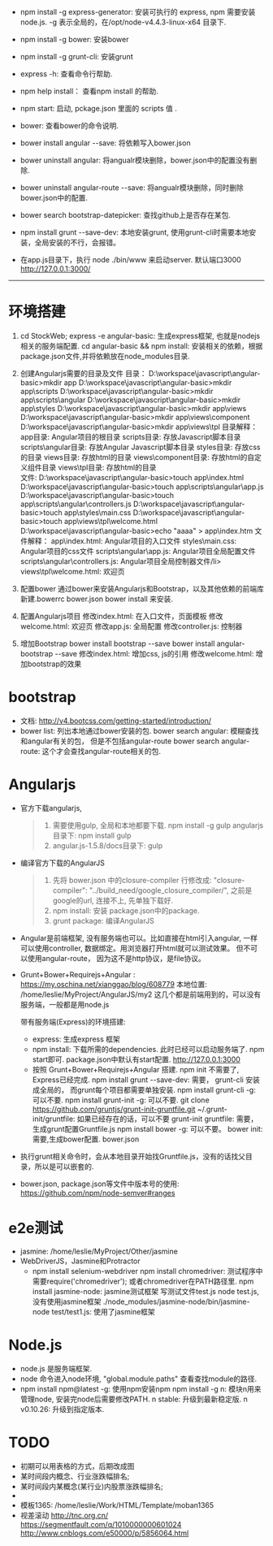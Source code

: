 * npm install -g express-generator:  安装可执行的 express,  npm 需要安装node.js. -g 表示全局的，在/opt/node-v4.4.3-linux-x64 目录下.
* npm install -g bower: 安装bower
* npm install -g grunt-cli: 安装grunt
* express -h:  查看命令行帮助.
* npm help install：  查看npm install 的帮助.
* npm start:  启动, pckage.json 里面的 scripts 值 .

* bower:  查看bower的命令说明.
* bower install angular --save: 将依赖写入bower.json
* bower uninstall angular: 将angualr模块删除，bower.json中的配置没有删除.
* bower uninstall angular-route --save:  将angualr模块删除，同时删除bower.json中的配置.
* bower search bootstrap-datepicker: 查找github上是否存在某包.

* npm install grunt --save-dev:  本地安装grunt, 使用grunt-cli时需要本地安装，全局安装的不行，会报错。

* 在app.js目录下，执行 node ./bin/www 来启动server. 默认端口3000   http://127.0.0.1:3000/
---------------------------

# 环境搭建
1. cd StockWeb;  express -e angular-basic:  生成express框架, 也就是nodejs相关的服务端配置.
cd angular-basic && npm install: 安装相关的依赖，根据package.json文件,并将依赖放在node_modules目录.

2. 创建Angularjs需要的目录及文件
目录：
D:\workspace\javascript\angular-basic>mkdir app
D:\workspace\javascript\angular-basic>mkdir app\scripts
D:\workspace\javascript\angular-basic>mkdir app\scripts\angular
D:\workspace\javascript\angular-basic>mkdir app\styles
D:\workspace\javascript\angular-basic>mkdir app\views
D:\workspace\javascript\angular-basic>mkdir app\views\component
D:\workspace\javascript\angular-basic>mkdir app\views\tpl
目录解释：
app目录: Angular项目的根目录
scripts目录: 存放Javascript脚本目录
scripts\angular目录: 存放Angular Javascript脚本目录
styles目录: 存放css的目录
views目录: 存放html的目录
views\component目录: 存放html的自定义组件目录
views\tpl目录: 存放html的目录 <br/>
文件:
D:\workspace\javascript\angular-basic>touch app\index.html
D:\workspace\javascript\angular-basic>touch app\scripts\angular\app.js
D:\workspace\javascript\angular-basic>touch app\scripts\angular\controllers.js
D:\workspace\javascript\angular-basic>touch app\styles\main.css
D:\workspace\javascript\angular-basic>touch app\views\tpl\welcome.html
D:\workspace\javascript\angular-basic>echo "aaaa" > app\index.htm
文件解释：
app\index.html: Angular项目的入口文件
styles\main.css: Angular项目的css文件
scripts\angular\app.js: Angular项目全局配置文件
scripts\angular\controllers.js: Angular项目全局控制器文件/li>
views\tpl\welcome.html: 欢迎页

3. 配置bower
通过bower来安装Angularjs和Bootstrap，以及其他依赖的前端库
新建.bowerrc  bower.json
bower install 来安装.

4. 配置Angularjs项目
修改index.html: 在入口文件，页面模板
修改welcome.html: 欢迎页
修改app.js: 全局配置
修改controller.js: 控制器

5. 增加Bootstrap
bower install bootstrap --save
bower install angular-bootstrap --save
修改index.html: 增加css, js的引用
修改welcome.html: 增加bootstrap的效果


# bootstrap
* 文档: http://v4.bootcss.com/getting-started/introduction/
* bower list: 列出本地通过bower安装的包.
  bower search angular: 模糊查找和angular有关的包， 但是不包括angular-route
  bower search angular-route: 这个才会查找angular-route相关的包.

# Angularjs
* 官方下载angularjs, 
   > 1. 需要使用gulp, 全局和本地都要下载. npm install -g gulp    angularjs目录下: npm install gulp
   > 2. angular.js-1.5.8/docs目录下:  gulp
   
* 编译官方下载的AngularJS
   > 1. 先将 bower.json 中的closure-compiler 行修改成: "closure-compiler": "../build_need/google_closure_compiler/", 之前是google的url, 连接不上, 先单独下载好.
   > 2. npm install: 安装 package.json中的package.
   > 3. grunt package: 编译AngularJS

* Angular是前端框架, 没有服务端也可以。比如直接在html引入angular, 一样可以使用controller, 数据绑定。用浏览器打开html就可以测试效果。 但不可以使用angular-route， 因为这不是http协议，是file协议。

* Grunt+Bower+Requirejs+Angular : https://my.oschina.net/xianggao/blog/608779
  本地位置: /home/leslie/MyProject/AngularJS/my2
  这几个都是前端用到的，可以没有服务端，一般都是用node.js

  带有服务端(Express)的环境搭建: 
  * express: 生成express 框架
  * npm install: 下载所需的dependencies. 此时已经可以启动服务端了. npm start即可. package.json中默认有start配置.
                  http://127.0.0.1:3000
  * 按照 Grunt+Bower+Requirejs+Angular 搭建. 
    npm init 不需要了, Express已经完成.
    npm install grunt --save-dev: 需要， grunt-cli 安装成全局的， 而grunt每个项目都需要单独安装.
    npm install grunt-cli -g: 可以不要.
    npm install grunt-init -g: 可以不要.
    git clone https://github.com/gruntjs/grunt-init-gruntfile.git ~/.grunt-init/gruntfile: 如果已经存在的话，可以不要
    grunt-init gruntfile: 需要，生成grunt配置Gruntfile.js
    npm install bower -g: 可以不要。
    bower init: 需要,生成bower配置. bower.json
  
* 执行grunt相关命令时，会从本地目录开始找Gruntfile.js，没有的话找父目录，所以是可以嵌套的.

* bower.json, package.json等文件中版本号的使用: https://github.com/npm/node-semver#ranges

# e2e测试
* jasmine: /home/leslie/MyProject/Other/jasmine
* WebDriverJS，Jasmine和Protractor
  * npm install selenium-webdriver
    npm install chromedriver: 测试程序中需要require('chromedriver'); 或者chromedriver在PATH路径里.
    npm install jasmine-node: jasmine测试框架
    写测试文件test.js
   node test.js,没有使用jasmine框架
   ./node_modules/jasmine-node/bin/jasmine-node test/test1.js: 使用了jasmine框架



# Node.js
* node.js 是服务端框架.
* node 命令进入node环境,  "global.module.paths" 查看查找module的路径.
* npm install npm@latest -g: 使用npm安装npm
  npm install -g n:  模块n用来管理node, 安装完node后需要修改PATH.
  n stable: 升级到最新稳定版.
  n v0.10.26: 升级到指定版本.



# TODO
* 初期可以用表格的方式，后期改成图
* 某时间段内概念、行业涨跌幅排名;
* 某时间段内某概念(某行业)内股票涨跌幅排名;
* 
* 模板1365: /home/leslie/Work/HTML/Template/moban1365
* 视差滚动
http://tnc.org.cn/
https://segmentfault.com/q/1010000000601024
http://www.cnblogs.com/e50000/p/5856064.html
